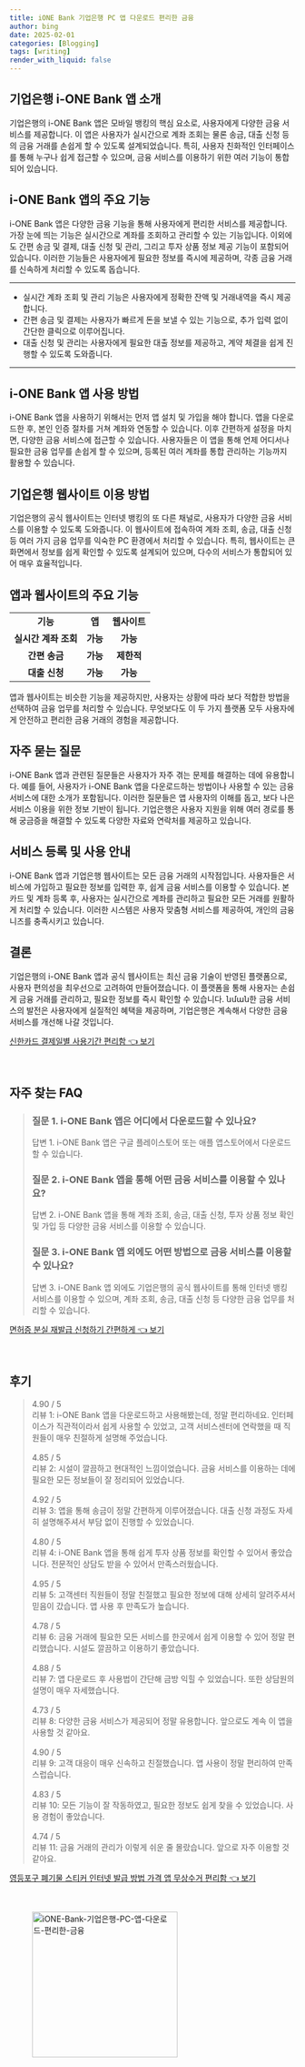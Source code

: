 ```yaml
---
title: iONE Bank 기업은행 PC 앱 다운로드 편리한 금융
author: bing
date: 2025-02-01
categories: [Blogging]
tags: [writing]
render_with_liquid: false
---
```



<h2 id='기업은행-i-ONE-Bank-앱-소개'>기업은행 i-ONE Bank 앱 소개</h2>

<p>기업은행의 i-ONE Bank 앱은 모바일 뱅킹의 핵심 요소로, 사용자에게 다양한 금융 서비스를 제공합니다. 이 앱은 사용자가 실시간으로 계좌 조회는 물론 송금, 대출 신청 등의 금융 거래를 손쉽게 할 수 있도록 설계되었습니다. 특히, 사용자 친화적인 인터페이스를 통해 누구나 쉽게 접근할 수 있으며, 금융 서비스를 이용하기 위한 여러 기능이 통합되어 있습니다.</p>

<h2 id='i-ONE-Bank-앱-주요-기능'>i-ONE Bank 앱의 주요 기능</h2>

<p>i-ONE Bank 앱은 다양한 금융 기능을 통해 사용자에게 편리한 서비스를 제공합니다. 가장 눈에 띄는 기능은 실시간으로 계좌를 조회하고 관리할 수 있는 기능입니다. 이외에도 간편 송금 및 결제, 대출 신청 및 관리, 그리고 투자 상품 정보 제공 기능이 포함되어 있습니다. 이러한 기능들은 사용자에게 필요한 정보를 즉시에 제공하며, 각종 금융 거래를 신속하게 처리할 수 있도록 돕습니다.</p>

<hr />

<ul>
    <li>실시간 계좌 조회 및 관리 기능은 사용자에게 정확한 잔액 및 거래내역을 즉시 제공합니다.</li>
    <li>간편 송금 및 결제는 사용자가 빠르게 돈을 보낼 수 있는 기능으로, 추가 입력 없이 간단한 클릭으로 이루어집니다.</li>
    <li>대출 신청 및 관리는 사용자에게 필요한 대출 정보를 제공하고, 계약 체결을 쉽게 진행할 수 있도록 도와줍니다.</li>
</ul>

<hr />

<h2 id='i-ONE-Bank-앱-사용-방법'>i-ONE Bank 앱 사용 방법</h2>

<p>i-ONE Bank 앱을 사용하기 위해서는 먼저 앱 설치 및 가입을 해야 합니다. 앱을 다운로드한 후, 본인 인증 절차를 거쳐 계좌와 연동할 수 있습니다. 이후 간편하게 설정을 마치면, 다양한 금융 서비스에 접근할 수 있습니다. 사용자들은 이 앱을 통해 언제 어디서나 필요한 금융 업무를 손쉽게 할 수 있으며, 등록된 여러 계좌를 통합 관리하는 기능까지 활용할 수 있습니다.</p>

<h2 id='기업은행-웹사이트-이용-방법'>기업은행 웹사이트 이용 방법</h2>

<p>기업은행의 공식 웹사이트는 인터넷 뱅킹의 또 다른 채널로, 사용자가 다양한 금융 서비스를 이용할 수 있도록 도와줍니다. 이 웹사이트에 접속하여 계좌 조회, 송금, 대출 신청 등 여러 가지 금융 업무를 익숙한 PC 환경에서 처리할 수 있습니다. 특히, 웹사이트는 큰 화면에서 정보를 쉽게 확인할 수 있도록 설계되어 있으며, 다수의 서비스가 통합되어 있어 매우 효율적입니다.</p>

<h2 id='앱과-웹사이트의-주요-기능'>앱과 웹사이트의 주요 기능</h2>

<table>
    <tr>
        <td style="text-align: center; height: 17px;"><b>기능</b></td>
        <td style="text-align: center; height: 17px;"><b>앱</b></td>
        <td style="text-align: center; height: 17px;"><b>웹사이트</b></td>
    </tr>
    <tr>
        <td style="text-align: center; height: 17px;"><b>실시간 계좌 조회</b></td>
        <td style="text-align: center; height: 17px;"><b>가능</b></td>
        <td style="text-align: center; height: 17px;"><b>가능</b></td>
    </tr>
    <tr>
        <td style="text-align: center; height: 17px;"><b>간편 송금</b></td>
        <td style="text-align: center; height: 17px;"><b>가능</b></td>
        <td style="text-align: center; height: 17px;"><b>제한적</b></td>
    </tr>
    <tr>
        <td style="text-align: center; height: 17px;"><b>대출 신청</b></td>
        <td style="text-align: center; height: 17px;"><b>가능</b></td>
        <td style="text-align: center; height: 17px;"><b>가능</b></td>
    </tr>
</table>

<p>앱과 웹사이트는 비슷한 기능을 제공하지만, 사용자는 상황에 따라 보다 적합한 방법을 선택하여 금융 업무를 처리할 수 있습니다. 무엇보다도 이 두 가지 플랫폼 모두 사용자에게 안전하고 편리한 금융 거래의 경험을 제공합니다.</p>

<h2 id='자주-묻는-질문'>자주 묻는 질문</h2>

<p>i-ONE Bank 앱과 관련된 질문들은 사용자가 자주 겪는 문제를 해결하는 데에 유용합니다. 예를 들어, 사용자가 i-ONE Bank 앱을 다운로드하는 방법이나 사용할 수 있는 금융 서비스에 대한 소개가 포함됩니다. 이러한 질문들은 앱 사용자의 이해를 돕고, 보다 나은 서비스 이용을 위한 정보 기반이 됩니다. 기업은행은 사용자 지원을 위해 여러 경로를 통해 궁금증을 해결할 수 있도록 다양한 자료와 연락처를 제공하고 있습니다.</p>

<h2 id='서비스-등록-및-사용-안내'>서비스 등록 및 사용 안내</h2>

<p>i-ONE Bank 앱과 기업은행 웹사이트는 모든 금융 거래의 시작점입니다. 사용자들은 서비스에 가입하고 필요한 정보를 입력한 후, 쉽게 금융 서비스를 이용할 수 있습니다. 본 카드 및 계좌 등록 후, 사용자는 실시간으로 계좌를 관리하고 필요한 모든 거래를 원활하게 처리할 수 있습니다. 이러한 시스템은 사용자 맞춤형 서비스를 제공하여, 개인의 금융 니즈를 충족시키고 있습니다.</p>

<h2 id='결론'>결론</h2>

<p>기업은행의 i-ONE Bank 앱과 공식 웹사이트는 최신 금융 기술이 반영된 플랫폼으로, 사용자 편의성을 최우선으로 고려하여 만들어졌습니다. 이 플랫폼을 통해 사용자는 손쉽게 금융 거래를 관리하고, 필요한 정보를 즉시 확인할 수 있습니다. նման한 금융 서비스의 발전은 사용자에게 실질적인 혜택을 제공하며, 기업은행은 계속해서 다양한 금융 서비스를 개선해 나갈 것입니다.</p>


<p><a class="click-button" title="신한카드 결제일별 사용기간 편리함" href="https://afficreate.github.io/posts/%EC%8B%A0%ED%95%9C%EC%B9%B4%EB%93%9C-%EA%B2%B0%EC%A0%9C%EC%9D%BC%EB%B3%84-%EC%82%AC%EC%9A%A9%EA%B8%B0%EA%B0%84-%ED%8E%B8%EB%A6%AC%ED%95%A8/" rel="dofollow">신한카드 결제일별 사용기간 편리함 👈 보기</a></p><br>
<h2 id='자주_찾는_FAQ'>자주 찾는 FAQ</h2>
<div itemscope="" itemtype="https://schema.org/FAQPage">
<blockquote>
<div itemscope="" itemprop="mainEntity" itemtype="https://schema.org/Question">
<h3 itemprop="name">질문 1. i-ONE Bank 앱은 어디에서 다운로드할 수 있나요?</h3>
<div itemscope="" itemprop="acceptedAnswer" itemtype="https://schema.org/Answer">
<span itemprop="text">
<p>답변 1. i-ONE Bank 앱은 구글 플레이스토어 또는 애플 앱스토어에서 다운로드할 수 있습니다.</p>
</span>
</div>
</div>
<div itemscope="" itemprop="mainEntity" itemtype="https://schema.org/Question">
<h3 itemprop="name">질문 2. i-ONE Bank 앱을 통해 어떤 금융 서비스를 이용할 수 있나요?</h3>
<div itemscope="" itemprop="acceptedAnswer" itemtype="https://schema.org/Answer">
<span itemprop="text">
<p>답변 2. i-ONE Bank 앱을 통해 계좌 조회, 송금, 대출 신청, 투자 상품 정보 확인 및 가입 등 다양한 금융 서비스를 이용할 수 있습니다.</p>
</span>
</div>
</div>
<div itemscope="" itemprop="mainEntity" itemtype="https://schema.org/Question">
<h3 itemprop="name">질문 3. i-ONE Bank 앱 외에도 어떤 방법으로 금융 서비스를 이용할 수 있나요?</h3>
<div itemscope="" itemprop="acceptedAnswer" itemtype="https://schema.org/Answer">
<span itemprop="text">
<p>답변 3. i-ONE Bank 앱 외에도 기업은행의 공식 웹사이트를 통해 인터넷 뱅킹 서비스를 이용할 수 있으며, 계좌 조회, 송금, 대출 신청 등 다양한 금융 업무를 처리할 수 있습니다.</p>
</span>
</div>
</div>
</blockquote>
</div>
<p><a class="click-button" title="면허증 분실 재발급 신청하기 간편하게" href="https://afficreate.github.io/posts/%EB%A9%B4%ED%97%88%EC%A6%9D-%EB%B6%84%EC%8B%A4-%EC%9E%AC%EB%B0%9C%EA%B8%89-%EC%8B%A0%EC%B2%AD%ED%95%98%EA%B8%B0-%EA%B0%84%ED%8E%B8%ED%95%98%EA%B2%8C/" rel="dofollow">면허증 분실 재발급 신청하기 간편하게 👈 보기</a></p><br>
<h2 id='후기'>후기</h2>
<div itemscope itemtype="https://schema.org/Product">
  <blockquote>
  <div itemprop="review" itemscope itemtype="https://schema.org/Review">
      <div itemprop="reviewRating" itemscope itemtype="https://schema.org/Rating"> <span itemprop="ratingValue">4.90</span> / <span itemprop="bestRating">5</span> </div>
      <span itemprop="reviewBody">리뷰 1: i-ONE Bank 앱을 다운로드하고 사용해봤는데, 정말 편리하네요. 인터페이스가 직관적이라서 쉽게 사용할 수 있었고, 고객 서비스센터에 연락했을 때 직원들이 매우 친절하게 설명해 주었습니다.</span>
  </div>
  <br>
  <div itemprop="review" itemscope itemtype="https://schema.org/Review">
      <div itemprop="reviewRating" itemscope itemtype="https://schema.org/Rating"> <span itemprop="ratingValue">4.85</span> / <span itemprop="bestRating">5</span> </div>
      <span itemprop="reviewBody">리뷰 2: 시설이 깔끔하고 현대적인 느낌이었습니다. 금융 서비스를 이용하는 데에 필요한 모든 정보들이 잘 정리되어 있었습니다.</span>
  </div>
  <br>
  <div itemprop="review" itemscope itemtype="https://schema.org/Review">
      <div itemprop="reviewRating" itemscope itemtype="https://schema.org/Rating"> <span itemprop="ratingValue">4.92</span> / <span itemprop="bestRating">5</span> </div>
      <span itemprop="reviewBody">리뷰 3: 앱을 통해 송금이 정말 간편하게 이루어졌습니다. 대출 신청 과정도 자세히 설명해주셔서 부담 없이 진행할 수 있었습니다.</span>
  </div>
  <br>
  <div itemprop="review" itemscope itemtype="https://schema.org/Review">
      <div itemprop="reviewRating" itemscope itemtype="https://schema.org/Rating"> <span itemprop="ratingValue">4.80</span> / <span itemprop="bestRating">5</span> </div>
      <span itemprop="reviewBody">리뷰 4: i-ONE Bank 앱을 통해 쉽게 투자 상품 정보를 확인할 수 있어서 좋았습니다. 전문적인 상담도 받을 수 있어서 만족스러웠습니다.</span>
  </div>
  <br>
  <div itemprop="review" itemscope itemtype="https://schema.org/Review">
      <div itemprop="reviewRating" itemscope itemtype="https://schema.org/Rating"> <span itemprop="ratingValue">4.95</span> / <span itemprop="bestRating">5</span> </div>
      <span itemprop="reviewBody">리뷰 5: 고객센터 직원들이 정말 친절했고 필요한 정보에 대해 상세히 알려주셔서 믿음이 갔습니다. 앱 사용 후 만족도가 높습니다.</span>
  </div>
  <br>
  <div itemprop="review" itemscope itemtype="https://schema.org/Review">
      <div itemprop="reviewRating" itemscope itemtype="https://schema.org/Rating"> <span itemprop="ratingValue">4.78</span> / <span itemprop="bestRating">5</span> </div>
      <span itemprop="reviewBody">리뷰 6: 금융 거래에 필요한 모든 서비스를 한곳에서 쉽게 이용할 수 있어 정말 편리했습니다. 시설도 깔끔하고 이용하기 좋았습니다.</span>
  </div>
  <br>
  <div itemprop="review" itemscope itemtype="https://schema.org/Review">
      <div itemprop="reviewRating" itemscope itemtype="https://schema.org/Rating"> <span itemprop="ratingValue">4.88</span> / <span itemprop="bestRating">5</span> </div>
      <span itemprop="reviewBody">리뷰 7: 앱 다운로드 후 사용법이 간단해 금방 익힐 수 있었습니다. 또한 상담원의 설명이 매우 자세했습니다.</span>
  </div>
  <br>
  <div itemprop="review" itemscope itemtype="https://schema.org/Review">
      <div itemprop="reviewRating" itemscope itemtype="https://schema.org/Rating"> <span itemprop="ratingValue">4.73</span> / <span itemprop="bestRating">5</span> </div>
      <span itemprop="reviewBody">리뷰 8: 다양한 금융 서비스가 제공되어 정말 유용합니다. 앞으로도 계속 이 앱을 사용할 것 같아요.</span>
  </div>
  <br>
  <div itemprop="review" itemscope itemtype="https://schema.org/Review">
      <div itemprop="reviewRating" itemscope itemtype="https://schema.org/Rating"> <span itemprop="ratingValue">4.90</span> / <span itemprop="bestRating">5</span> </div>
      <span itemprop="reviewBody">리뷰 9: 고객 대응이 매우 신속하고 친절했습니다. 앱 사용이 정말 편리하여 만족스럽습니다.</span>
  </div>
  <br>
  <div itemprop="review" itemscope itemtype="https://schema.org/Review">
      <div itemprop="reviewRating" itemscope itemtype="https://schema.org/Rating"> <span itemprop="ratingValue">4.83</span> / <span itemprop="bestRating">5</span> </div>
      <span itemprop="reviewBody">리뷰 10: 모든 기능이 잘 작동하였고, 필요한 정보도 쉽게 찾을 수 있었습니다. 사용 경험이 좋았습니다.</span>
  </div>
  <br>
  <div itemprop="review" itemscope itemtype="https://schema.org/Review">
      <div itemprop="reviewRating" itemscope itemtype="https://schema.org/Rating"> <span itemprop="ratingValue">4.74</span> / <span itemprop="bestRating">5</span> </div>
      <span itemprop="reviewBody">리뷰 11: 금융 거래의 관리가 이렇게 쉬운 줄 몰랐습니다. 앞으로 자주 이용할 것 같아요.</span>
  </div>
  </blockquote>
</div>
<p><a class="click-button" title="영등포구 폐기물 스티커 인터넷 발급 방법 가격 앱 무상수거 편리함" href="https://afficreate.github.io/posts/%EC%98%81%EB%93%B1%ED%8F%AC%EA%B5%AC-%ED%8F%90%EA%B8%B0%EB%AC%BC-%EC%8A%A4%ED%8B%B0%EC%BB%A4-%EC%9D%B8%ED%84%B0%EB%84%B7-%EB%B0%9C%EA%B8%89-%EB%B0%A9%EB%B2%95-%EA%B0%80%EA%B2%A9-%EC%95%B1-%EB%AC%B4%EC%83%81%EC%88%98%EA%B1%B0-%ED%8E%B8%EB%A6%AC%ED%95%A8/" rel="dofollow">영등포구 폐기물 스티커 인터넷 발급 방법 가격 앱 무상수거 편리함 👈 보기</a></p><br>
<figure class="image"><img src="https://afficreate.github.io/assets/img/thumbnail/iONE-Bank-기업은행-PC-앱-다운로드-편리한-금융.webp" alt="iONE-Bank-기업은행-PC-앱-다운로드-편리한-금융" width="256" height="256"></figure>